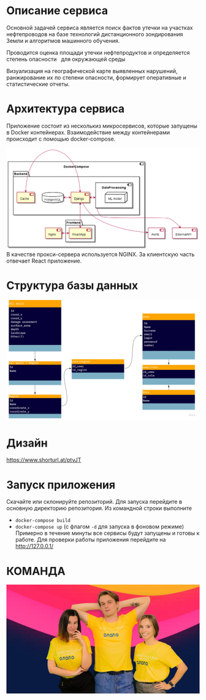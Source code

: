 # Описание сервиса
Основной задачей сервиса является поиск фактов утечки на участках нефтепроводов на базе технологий
дистанционного зондирования Земли и алгоритмов машинного обучения.

Проводится оценка площади утечки нефтепродуктов и определяется степень опасности  
для окружающей среды

Визуализация на географической карте выявленных нарушений, ранжирование
их по степени опасности, формирует оперативные и статистические отчеты.

# Архитектура сервиса
Приложение состоит из несколькиз микросервисов, которые запущены в Docker контейнерах. 
Взаимодействие между контейнерами происходит с помощью docker-compose.

![architecture](./architecture.png)
В качестве прокси-сервера используется NGINX. 
За клиентскую часть отвечает React приложение.

# Структура базы данных
![db](./db.jpg)

# Дизайн
https://www.shorturl.at/ptvJT

# Запуск приложения
Скачайте или склонируйте репозиторий.
Для запуска перейдите в основную директорию репозитория.
Из командной строки выполните
- `docker-compose build` 
- `docker-compose up` (с флагом `-d` для запуска в фоновом режиме)
Примерно в течение минуты все сервисы будут запущены и готовы к работе.
Для проверки работы приложения перейдите на http://127.0.0.1/


# КОМАНДА
![team](./ololo.jpg)